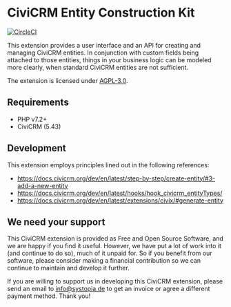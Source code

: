 # CiviCRM Entity Construction Kit

[![CircleCI](https://circleci.com/gh/systopia/de.systopia.eck/tree/master.svg?style=svg)](https://circleci.com/gh/systopia/de.systopia.eck/tree/master)

This extension provides a user interface and an API for creating and managing
CiviCRM entities. In conjunction with custom fields being attached to those
entities, things in your business logic can be modeled more clearly, when
standard CiviCRM entities are not sufficient.

The extension is licensed under [AGPL-3.0](LICENSE.txt).

## Requirements

* PHP v7.2+
* CiviCRM (5.43)

## Development

This extension employs principles lined out in the following references:

* https://docs.civicrm.org/dev/en/latest/step-by-step/create-entity/#3-add-a-new-entity
* https://docs.civicrm.org/dev/en/latest/hooks/hook_civicrm_entityTypes/
* https://docs.civicrm.org/dev/en/latest/extensions/civix/#generate-entity

## We need your support
This CiviCRM extension is provided as Free and Open Source Software, and we are happy if you find it useful. However, we have put a lot of work into it (and continue to do so), much of it unpaid for. So if you benefit from our software, please consider making a financial contribution so we can continue to maintain and develop it further.

If you are willing to support us in developing this CiviCRM extension, please send an email to info@systopia.de to get an invoice or agree a different payment method. Thank you!

